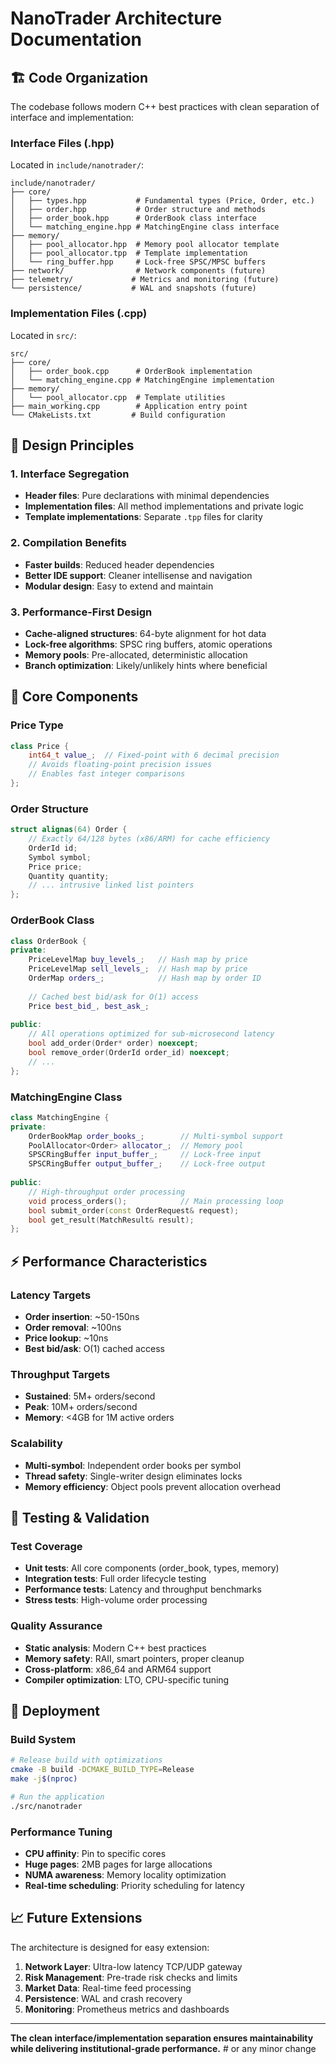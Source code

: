 # NanoTrader Architecture Documentation

## 🏗️ **Code Organization**

The codebase follows modern C++ best practices with clean separation of interface and implementation:

### **Interface Files (.hpp)**
Located in `include/nanotrader/`:

```
include/nanotrader/
├── core/
│   ├── types.hpp           # Fundamental types (Price, Order, etc.)
│   ├── order.hpp           # Order structure and methods
│   ├── order_book.hpp      # OrderBook class interface
│   └── matching_engine.hpp # MatchingEngine class interface
├── memory/
│   ├── pool_allocator.hpp  # Memory pool allocator template
│   ├── pool_allocator.tpp  # Template implementation
│   └── ring_buffer.hpp     # Lock-free SPSC/MPSC buffers
├── network/                # Network components (future)
├── telemetry/             # Metrics and monitoring (future)
└── persistence/           # WAL and snapshots (future)
```

### **Implementation Files (.cpp)**
Located in `src/`:

```
src/
├── core/
│   ├── order_book.cpp      # OrderBook implementation
│   └── matching_engine.cpp # MatchingEngine implementation
├── memory/
│   └── pool_allocator.cpp  # Template utilities
├── main_working.cpp        # Application entry point
└── CMakeLists.txt         # Build configuration
```

## 🎯 **Design Principles**

### **1. Interface Segregation**
- **Header files**: Pure declarations with minimal dependencies
- **Implementation files**: All method implementations and private logic
- **Template implementations**: Separate `.tpp` files for clarity

### **2. Compilation Benefits**
- **Faster builds**: Reduced header dependencies
- **Better IDE support**: Cleaner intellisense and navigation
- **Modular design**: Easy to extend and maintain

### **3. Performance-First Design**
- **Cache-aligned structures**: 64-byte alignment for hot data
- **Lock-free algorithms**: SPSC ring buffers, atomic operations
- **Memory pools**: Pre-allocated, deterministic allocation
- **Branch optimization**: Likely/unlikely hints where beneficial

## 🔧 **Core Components**

### **Price Type**
```cpp
class Price {
    int64_t value_;  // Fixed-point with 6 decimal precision
    // Avoids floating-point precision issues
    // Enables fast integer comparisons
};
```

### **Order Structure** 
```cpp
struct alignas(64) Order {
    // Exactly 64/128 bytes (x86/ARM) for cache efficiency
    OrderId id;
    Symbol symbol;
    Price price;
    Quantity quantity;
    // ... intrusive linked list pointers
};
```

### **OrderBook Class**
```cpp
class OrderBook {
private:
    PriceLevelMap buy_levels_;   // Hash map by price
    PriceLevelMap sell_levels_;  // Hash map by price
    OrderMap orders_;            // Hash map by order ID
    
    // Cached best bid/ask for O(1) access
    Price best_bid_, best_ask_;
    
public:
    // All operations optimized for sub-microsecond latency
    bool add_order(Order* order) noexcept;
    bool remove_order(OrderId order_id) noexcept;
    // ...
};
```

### **MatchingEngine Class**
```cpp
class MatchingEngine {
private:
    OrderBookMap order_books_;        // Multi-symbol support
    PoolAllocator<Order> allocator_;  // Memory pool
    SPSCRingBuffer input_buffer_;     // Lock-free input
    SPSCRingBuffer output_buffer_;    // Lock-free output
    
public:
    // High-throughput order processing
    void process_orders();            // Main processing loop
    bool submit_order(const OrderRequest& request);
    bool get_result(MatchResult& result);
};
```

## ⚡ **Performance Characteristics**

### **Latency Targets**
- **Order insertion**: ~50-150ns
- **Order removal**: ~100ns  
- **Price lookup**: ~10ns
- **Best bid/ask**: O(1) cached access

### **Throughput Targets**
- **Sustained**: 5M+ orders/second
- **Peak**: 10M+ orders/second  
- **Memory**: <4GB for 1M active orders

### **Scalability**
- **Multi-symbol**: Independent order books per symbol
- **Thread safety**: Single-writer design eliminates locks
- **Memory efficiency**: Object pools prevent allocation overhead

## 🧪 **Testing & Validation**

### **Test Coverage**
- **Unit tests**: All core components (order_book, types, memory)
- **Integration tests**: Full order lifecycle testing
- **Performance tests**: Latency and throughput benchmarks
- **Stress tests**: High-volume order processing

### **Quality Assurance**
- **Static analysis**: Modern C++ best practices
- **Memory safety**: RAII, smart pointers, proper cleanup
- **Cross-platform**: x86_64 and ARM64 support
- **Compiler optimization**: LTO, CPU-specific tuning

## 🚀 **Deployment**

### **Build System**
```bash
# Release build with optimizations
cmake -B build -DCMAKE_BUILD_TYPE=Release
make -j$(nproc)

# Run the application
./src/nanotrader
```

### **Performance Tuning**
- **CPU affinity**: Pin to specific cores
- **Huge pages**: 2MB pages for large allocations
- **NUMA awareness**: Memory locality optimization
- **Real-time scheduling**: Priority scheduling for latency

## 📈 **Future Extensions**

The architecture is designed for easy extension:

1. **Network Layer**: Ultra-low latency TCP/UDP gateway
2. **Risk Management**: Pre-trade risk checks and limits  
3. **Market Data**: Real-time feed processing
4. **Persistence**: WAL and crash recovery
5. **Monitoring**: Prometheus metrics and dashboards

---

**The clean interface/implementation separation ensures maintainability while delivering institutional-grade performance.**  # or any minor change
